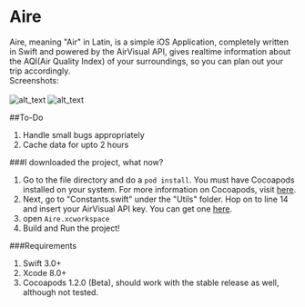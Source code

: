 # Aire
Aire, meaning "Air" in Latin, is a simple iOS Application, completely written in Swift and powered by the AirVisual API, gives realtime information about the AQI(Air Quality Index) of your surroundings, so you can plan out your trip accordingly.
<br>Screenshots: <br><br>
![alt_text](https://cloud.githubusercontent.com/assets/14857735/23821070/1f02ba32-064e-11e7-9a81-3fc623712b29.png)
![alt_text](https://cloud.githubusercontent.com/assets/14857735/23821071/1f0323f0-064e-11e7-98ec-ff011457440c.png)
<br>

##To-Do
1. Handle small bugs appropriately
2. Cache data for upto 2 hours

###I downloaded the project, what now?
1. Go to the file directory and do a ```pod install```. You must have Cocoapods installed on your system. For more information on Cocoapods, visit [here](https://cocoapods.org/).
2. Next, go to "Constants.swift" under the "Utils" folder. Hop on to line 14 and insert your AirVisual API key. You can get one [here](https://airvisual.com/api).
3. open ```Aire.xcworkspace```
4. Build and Run the project!

###Requirements
1. Swift 3.0+
2. Xcode 8.0+
3. Cocoapods 1.2.0 (Beta), should work with the stable release as well, although not tested.

